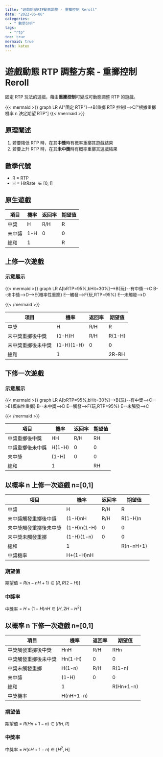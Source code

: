 ```yaml
---
title: "遊戲期望RTP動態調整 - 重擲控制 Reroll"
date: "2022-06-06"
categories:
  - " 數學分析"
tags:
  - "rtp"
toc: true
mermaid: true
math: katex
---
```


# 遊戲動態 RTP 調整方案 - 重擲控制 Reroll

固定 RTP 玩法的遊戲，藉由**重擲控制**可變成可動態調整 RTP 的遊戲。

{{< mermaid >}}
graph LR
A["固定 RTP"]-->B(重擲 RTP 控制)-->C["根據重擲機率 n 決定期望 RTP"]
{{< /mermaid >}}

## 原理闡述

1. 若要降低 RTP 時，在其**中獎**時有概率重擲其遊戲結果
2. 若要上升 RTP 時，在其**未中獎**時有概率重擲其遊戲結果

<!--more-->

## 數學代號

- R = RTP
- H = HitRate $\in [0,1]$

## 原生遊戲

| 項目   | 機率 | 返回率 | 期望值 |
| ------ | ---- | ------ | ------ |
| 中獎   | H    | R/H    | R      |
| 未中獎 | 1-H  | 0      | 0      |
| 總和   | 1    |        | R      |

## 上修一次遊戲

### 示意展示

{{< mermaid >}}
graph LR
A[bRTP=95%,bHit=30%]-->B{玩}--有中獎-->C
B--未中獎-->D-->E{概率性重擲}
E--觸發-->F{玩,RTP=95%}
E--未觸發-->D

{{< /mermaid >}}

| 項目               | 機率       | 返回率 | 期望值 |
| ------------------ | ---------- | ------ | ------ |
| 中獎               | H          | R/H    | R      |
| 未中獎重擲後中獎   | (1-H)H     | R/H    | R(1-H) |
| 未中獎重擲後未中獎 | (1-H)(1-H) | 0      | 0      |
| 總和               | 1          |        | 2R-RH  |

## 下修一次遊戲

### 示意展示

{{< mermaid >}}
graph LR
A[bRTP=95%,bHit=30%]-->B{玩}--有中獎-->C-->E{概率性重擲}
B--未中獎-->D
E--觸發-->F{玩,RTP=95%}
E--未觸發-->C

{{< /mermaid >}}

| 項目             | 機率   | 返回率 | 期望值 |
| ---------------- | ------ | ------ | ------ |
| 中獎重擲後中獎   | HH     | R/H    | RH     |
| 中獎重擲後未中獎 | H(1-H) | 0      | 0      |
| 未中獎           | (1-H)  | 0      | 0      |
| 總和             | 1      |        | RH     |

## 以概率 n 上修一次遊戲 n=[0,1]

| 項目                   | 機率        | 返回率 | 期望值    |
| ---------------------- | ----------- | ------ | --------- |
| 中獎                   | H           | R/H    | R         |
| 未中獎觸發重擲後中獎   | (1-H)nH     | R/H    | R(1-H)n   |
| 未中獎觸發重擲後未中獎 | (1-H)n(1-H) | 0      | 0         |
| 未中獎未觸發重擲       | (1-H)(1-n)  | 0      | 0         |
| 總和                   | 1           |        | R(n-nH+1) |
| 中獎機率               | H+(1-H)nH   |

### 期望值

期望值 = $R(n - nH + 1) \in [R,R(2-H)]$

### 中獎率

中獎率 = $H+(1-H)nH \in [H,2H-H^2]$

## 以概率 n 下修一次遊戲 n=[0,1]

| 項目                 | 機率      | 返回率 | 期望值    |
| -------------------- | --------- | ------ | --------- |
| 中獎觸發重擲後中獎   | HnH       | R/H    | RHn       |
| 中獎觸發重擲後未中獎 | Hn(1-H)   | 0      | 0         |
| 中獎未觸發重擲       | H(1-n)    | R/H    | R(1-n)    |
| 未中獎               | (1-H)     | 0      | 0         |
| 總和                 | 1         |        | R(Hn+1-n) |
| 中獎機率             | H(nH+1-n) |

### 期望值

期望值 = $R(Hn+1-n) \in [RH,R]$

### 中獎率

中獎率 = $H(nH+1-n) \in [H^2,H]$
